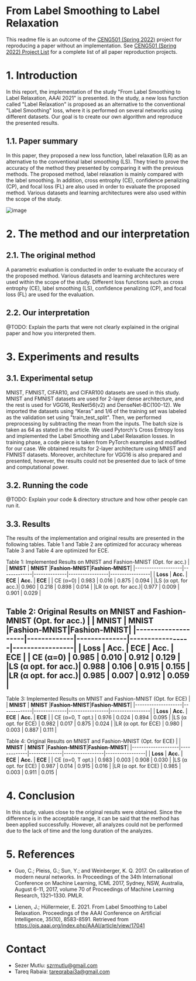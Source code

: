 # From Label Smoothing to Label Relaxation

This readme file is an outcome of the [CENG501 (Spring 2022)](https://ceng.metu.edu.tr/~skalkan/DL/) project for reproducing a paper without an implementation. See [CENG501 (Spring 2022) Project List](https://github.com/CENG501-Projects/CENG501-Spring2022) for a complete list of all paper reproduction projects.

# 1. Introduction

In this report, the implementation of the study "From Label Smoothing to Label Relaxation, AAAI 2021" is presented. In the study, a new loss function called "Label Relaxation" is proposed as an alternative to the conventional "Label Smoothing" loss, where it is performed on several networks using different datasets. Our goal is to create our own algorithm and reproduce the presented results.   

## 1.1. Paper summary

In this paper, they proposed a new loss function, label relaxation (LR) as an alternative to the conventional label smoothing (LS). They tried to prove the accuracy of the method they presented by comparing it with the previous methods. The proposed method, label relaxation is mainly compared with the label smoothing. In addition, cross entrophy (CE), confidence penalizing (CP), and focal loss (FL) are also used in order to evaluate the proposed method. Various datasets and learning architectures were also used within the scope of the study.

![image](https://user-images.githubusercontent.com/108774445/177691233-4ebdbea1-a33c-4f26-a68e-3e4dfcc015c3.png)


# 2. The method and our interpretation

## 2.1. The original method

A parametric evaluation is conducted in order to evaluate the accuracy of the proposed method. Various datasets and learning architectures were used within the scope of the study. Different loss functions such as cross entrophy (CE), label smoothing (LS), confidence penalizing (CP), and focal loss (FL) are used for the evaluation.

## 2.2. Our interpretation 

@TODO: Explain the parts that were not clearly explained in the original paper and how you interpreted them.

# 3. Experiments and results

## 3.1. Experimental setup

MNIST, FMNIST, CIFAR10, and CIFAR100 datasets are used in this study. MNIST and FMNIST datasets are used for 2-layer dense architecture, and the rest is used for VGG16, ResNet56(v2) and DenseNet-BC(100-12).
We imported the datasets using “Keras” and 1/6 of the training set was labeled as the validation set using "train_test_split". Then, we performed preprocessing by subtracting the mean from the inputs. The batch size is taken as 64 as stated in the article. We used Pytorch's Cross Entropy loss and implemented the Label Smoothing and Label Relaxation losses. In training phase, a code piece is taken from PyTorch examples and modified for our case.
We obtained results for 2-layer architecture using MNIST and FMNIST datasets. Moreover, architecture for VGG16 is also prepared and presented, however, the results could not be presented due to lack of time and computational power.

## 3.2. Running the code

@TODO: Explain your code & directory structure and how other people can run it.

## 3.3. Results

The results of the implementation and original results are presented in the following tables. Table 1 and Table 2 are optimized for accuracy whereas Table 3 and Table 4 are optimized for ECE.


Table 1: Implemented Results on MNIST and Fashion-MNIST (Opt. for acc.)
|                    |  **MNIST**  |  **MNIST**   |**Fashion-MNIST**|**Fashion-MNIST**|
|--------------------|-------------|--------------|-----------------|-----------------|
|     **Loss**       |  **Acc.**   |   **ECE**    |    **Acc.**     |     **ECE**     |
|     CE (α=0)       |   0.983     |    0.016     |      0.875      |      0.094      |
|LS (α opt. for acc.)|   0.960     |    0.218     |      0.898      |      0.014      |
|LR (α opt. for acc.)|   0.977     |    0.009     |      0.901      |      0.029      |


Table 2: Original Results on MNIST and Fashion-MNIST (Opt. for acc.)
|                    |  **MNIST**  |  **MNIST**   |**Fashion-MNIST**|**Fashion-MNIST**|
|--------------------|-------------|--------------|-----------------|-----------------|
|     **Loss**       |  **Acc.**   |   **ECE**    |    **Acc.**     |     **ECE**     |
|     CE (α=0)       |   0.985     |    0.010     |      0.912      |      0.129      |
|LS (α opt. for acc.)|   0.988     |    0.106     |      0.915      |      0.155      |
|LR (α opt. for acc.)|   0.985     |    0.007     |      0.912      |      0.059      |
--------------------------------------------------

Table 3: Implemented Results on MNIST and Fashion-MNIST (Opt. for ECE)
|                    |  **MNIST**  |  **MNIST**   |**Fashion-MNIST**|**Fashion-MNIST**|
|--------------------|-------------|--------------|-----------------|-----------------|
|     **Loss**       |  **Acc.**   |   **ECE**    |    **Acc.**     |     **ECE**     |
|  CE (α=0, T opt.)  |   0.976     |    0.024     |      0.894      |      0.095      |
|LS (α opt. for ECE) |   0.982     |    0.017     |      0.875      |      0.024      |
|LR (α opt. for ECE) |   0.980     |    0.003     |      0.887      |      0.111      |


Table 4: Original Results on MNIST and Fashion-MNIST (Opt. for ECE)
|                    |  **MNIST**  |  **MNIST**   |**Fashion-MNIST**|**Fashion-MNIST**|
|--------------------|-------------|--------------|-----------------|-----------------|
|     **Loss**       |  **Acc.**   |   **ECE**    |    **Acc.**     |     **ECE**     |
|  CE (α=0, T opt.)  |   0.983     |    0.003     |     0.908       |      0.030      |
|LS (α opt. for ECE) |   0.987     |    0.014     |     0.915       |      0.016      |
|LR (α opt. for ECE) |   0.985     |    0.003     |     0.911       |      0.015      |

# 4. Conclusion

In this study, values close to the original results were obtained. Since the difference is in the acceptable range, it can be said that the method has been applied successfully. However, all analyzes could not be performed due to the lack of time and the long duration of the analyzes.

# 5. References

- Guo, C.; Pleiss, G.; Sun, Y.; and Weinberger, K. Q. 2017. On calibration of modern neural networks. In Proceedings of the 34th International Conference on Machine Learning, ICML 2017, Sydney, NSW, Australia, August 6-11, 2017, volume 70 of Proceedings of Machine Learning Research, 1321–1330. PMLR.

- Lienen, J.; Hüllermeier, E. 2021. From Label Smoothing to Label Relaxation. Proceedings of the AAAI Conference on Artificial Intelligence, 35(10), 8583-8591. Retrieved from https://ojs.aaai.org/index.php/AAAI/article/view/17041

# Contact

- Sezer Mutlu: szrmutlu@gmail.com
- Tareq Rabaia: tareqrabai3a@gmail.com
